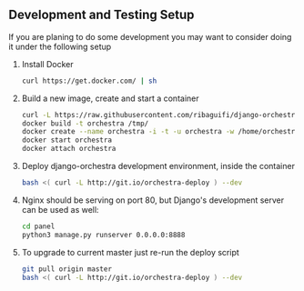 Development and Testing Setup
-----------------------------
If you are planing to do some development you may want to consider doing it under the following setup


1. Install Docker
    ```sh
    curl https://get.docker.com/ | sh
    ```


2. Build a new image, create and start a container
    ```bash
    curl -L https://raw.githubusercontent.com/ribaguifi/django-orchestra/docker/scripts/containers/Dockerfile > /tmp/Dockerfile
    docker build -t orchestra /tmp/
    docker create --name orchestra -i -t -u orchestra -w /home/orchestra orchestra bash
    docker start orchestra
    docker attach orchestra
    ```


3. Deploy django-orchestra development environment, inside the container
    ```bash
    bash <( curl -L http://git.io/orchestra-deploy ) --dev
    ```

3. Nginx should be serving on port 80, but Django's development server can be used as well:
    ```bash
    cd panel
    python3 manage.py runserver 0.0.0.0:8888
    ```


5. To upgrade to current master just re-run the deploy script
    ```bash
    git pull origin master
    bash <( curl -L http://git.io/orchestra-deploy ) --dev
    ```
